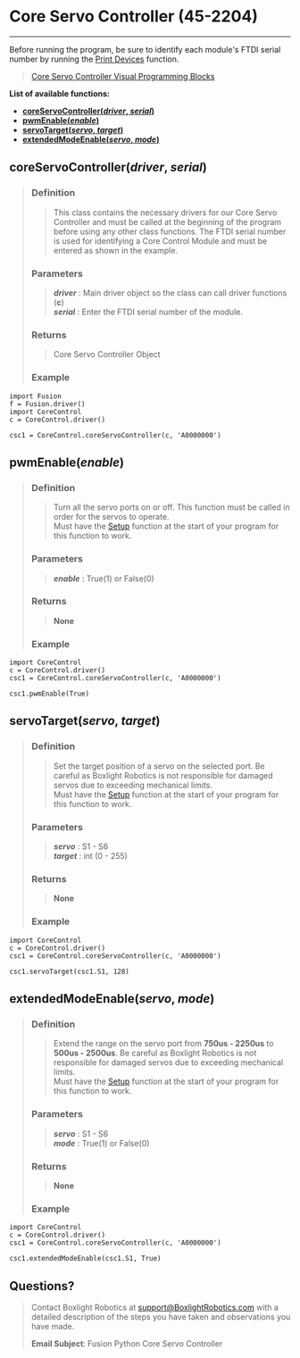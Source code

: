 # **Core Servo Controller (45-2204)**
-----
Before running the program, be sure to identify each module's FTDI serial number by running the [Print Devices](CoreControlDriver.md) function.

>[Core Servo Controller Visual Programming Blocks](Blk_Core_Servo_Controller.md)

**List of available functions:**  

* [**coreServoController(*driver*, *serial*)**](Py_Core_Servo_Controller.md#coreservocontrollerdriver-serial)
* [**pwmEnable(*enable*)**](Py_Core_Servo_Controller.md#pwmenableenable)
* [**servoTarget(*servo*, *target*)**](Py_Core_Servo_Controller.md#servotargetservo-target)
* [**extendedModeEnable(*servo*, *mode*)**](Py_Core_Servo_Controller.md#extendedmodeenableservo-mode)

## **coreServoController(*driver*, *serial*)**
>### Definition
>>This class contains the necessary drivers for our Core Servo Controller and must be called at the beginning of the program before using any other class functions. The FTDI serial number is used for identifying a Core Control Module and must be entered as shown in the example.
>
>### Parameters
>>***driver*** : Main driver object so the class can call driver functions (**c**)  
>>***serial*** : Enter the FTDI serial number of the module. 
>
>### Returns
>>Core Servo Controller Object
>
>### Example
>>
    import Fusion
    f = Fusion.driver()
    import CoreControl
    c = CoreControl.driver()

    csc1 = CoreControl.coreServoController(c, 'A0000000')
    
## **pwmEnable(*enable*)**
>### Definition
>>Turn all the servo ports on or off. This function must be called in order for the servos to operate.   
Must have the [Setup](Py_Core_Servo_Controller.md#coreservocontrollerdriver-serial) function at the start of your program for this function to work.
>
>### Parameters
>>***enable*** : True(1) or False(0)
>
>### Returns
>>**None**
>
>### Example
>>
    import CoreControl
    c = CoreControl.driver()
    csc1 = CoreControl.coreServoController(c, 'A0000000')

    csc1.pwmEnable(True)
    
## **servoTarget(*servo*, *target*)**
>### Definition
>>Set the target position of a servo on the selected port. Be careful as Boxlight Robotics is not responsible for damaged servos due to exceeding mechanical limits.  
Must have the [Setup](Py_Core_Servo_Controller.md#coreservocontrollerdriver-serial) function at the start of your program for this function to work.
>
>### Parameters
>>***servo*** : S1 - S6  
>>***target*** : int (0 - 255)
>
>### Returns
>>**None**
>
>### Example
>>
    import CoreControl
    c = CoreControl.driver()
    csc1 = CoreControl.coreServoController(c, 'A0000000')

    csc1.servoTarget(csc1.S1, 128)
    
## **extendedModeEnable(*servo*, *mode*)**
>### Definition
>>Extend the range on the servo port from **750us - 2250us** to **500us - 2500us**. Be careful as Boxlight Robotics is not responsible for damaged servos due to exceeding mechanical limits.  
Must have the [Setup](Py_Core_Servo_Controller.md#coreservocontrollerdriver-serial) function at the start of your program for this function to work.
>
>### Parameters
>>***servo*** : S1 - S6  
>>***mode*** : True(1) or False(0)
>
>### Returns
>>**None**
>
>### Example
>>
    import CoreControl
    c = CoreControl.driver()
    csc1 = CoreControl.coreServoController(c, 'A0000000')  
    
    csc1.extendedModeEnable(csc1.S1, True)

## **Questions?**
>Contact Boxlight Robotics at [support@BoxlightRobotics.com](mailto:support@BoxlightRobotics.com) with a detailed description of the steps you have taken and observations you have made.
>
>**Email Subject**: Fusion Python Core Servo Controller